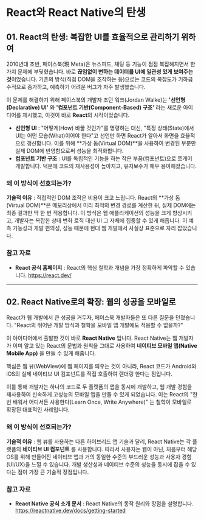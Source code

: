 # React와 React Native의 탄생

## 01. React의 탄생: 복잡한 UI를 효율적으로 관리하기 위하여

2010년대 초반, 페이스북(現 Meta)은 뉴스피드, 채팅 등 기능이 점점 복잡해지면서 한 가지 문제에 부딪혔습니다. 바로 **끊임없이 변하는 데이터를 UI에 일관성 있게 보여주는 것**이었습니다. 기존의 방식(직접 DOM을 조작하는 등)으로는 코드의 복잡도가 기하급수적으로 증가하고, 예측하기 어려운 버그가 자주 발생했습니다.

이 문제를 해결하기 위해 페이스북의 개발자 조던 워크(Jordan Walke)는 **'선언형(Declarative) UI'** 와 **'컴포넌트 기반(Component-Based) 구조'** 라는 새로운 아이디어를 제시했고, 이것이 바로 **React**의 시작이었습니다.

- **선언형 UI** : "어떻게(How) 바꿀 것인가"를 명령하는 대신, "특정 상태(State)에서 UI는 어떤 모습(What)이어야 한다"고 선언만 하면 React가 알아서 화면을 효율적으로 갱신합니다. 이를 위해 **가상 돔(Virtual DOM)**을 사용하여 변경된 부분만 실제 DOM에 반영함으로써 성능을 최적화합니다.
- **컴포넌트 기반 구조** : UI를 독립적인 기능을 하는 작은 부품(컴포넌트)으로 쪼개어 개발합니다. 덕분에 코드의 재사용성이 높아지고, 유지보수가 매우 용이해졌습니다.

### 왜 이 방식이 선호되는가?

**기술적 이유** : 직접적인 DOM 조작은 비용이 크고 느립니다. React의 **가상 돔(Virtual DOM)**은 메모리상에서 미리 최적의 변경 경로를 계산한 뒤, 실제 DOM에는 최종 결과만 딱 한 번 적용합니다. 이 방식은 웹 애플리케이션의 성능을 크게 향상시키고, 개발자는 복잡한 상태 변화 로직 대신 UI 그 자체에 집중할 수 있게 해줍니다. 이 예측 가능성과 개발 편의성, 성능 때문에 현대 웹 개발에서 사실상 표준으로 자리 잡았습니다.

### 참고 자료

- **React 공식 홈페이지** : React의 핵심 철학과 개념을 가장 정확하게 파악할 수 있습니다. <https://react.dev/>

---

## 02. React Native로의 확장: 웹의 성공을 모바일로

React가 웹 개발에서 큰 성공을 거두자, 페이스북 개발자들은 또 다른 질문을 던졌습니다. "React의 뛰어난 개발 방식과 철학을 모바일 앱 개발에도 적용할 수 없을까?"

이 아이디어에서 출발한 것이 바로 **React Native** 입니다. React Native는 웹 개발자가 이미 알고 있는 React의 문법과 원칙을 그대로 사용하여 **네이티브 모바일 앱(Native Mobile App)** 을 만들 수 있게 해줍니다.

핵심은 웹 뷰(WebView)에 웹 페이지를 띄우는 것이 아니라, React 코드가 Android와 iOS의 실제 네이티브 UI 컴포넌트를 직접 호출하여 렌더링 한다는 점입니다.

이를 통해 개발자는 하나의 코드로 두 플랫폼의 앱을 동시에 개발하고, 웹 개발 경험을 재사용하여 신속하게 고성능의 모바일 앱을 만들 수 있게 되었습니다. 이는 React의 "한 번 배워서 어디서든 사용한다(Learn Once, Write Anywhere)" 는 철학이 모바일로 확장된 대표적인 사례입니다.

### 왜 이 방식이 선호되는가?

**기술적 이유** : 웹 뷰를 사용하는 다른 하이브리드 앱 기술과 달리, React Native는 각 플랫폼의 **네이티브 UI 컴포넌트** 를 사용합니다. 따라서 사용자는 웹이 아닌, 처음부터 해당 OS를 위해 만들어진 네이티브 앱과 거의 동일한 수준의 부드러운 성능과 사용자 경험(UI/UX)을 느낄 수 있습니다. 개발 생산성과 네이티브 수준의 성능을 동시에 잡을 수 있다는 점이 가장 큰 기술적 장점입니다.

### 참고 자료

- **React Native 공식 소개 문서** : React Native의 동작 원리와 장점을 설명합니다. <https://reactnative.dev/docs/getting-started>
